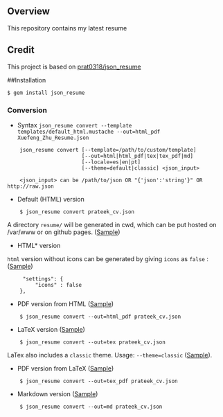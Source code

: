 ## Overview 
This repository contains my latest resume 

## Credit 
This project is based on [prat0318/json_resume](https://github.com/prat0318/json_resume)

##Installation 
	
	$ gem install json_resume

### Conversion

* Syntax
`json_resume convert --template templates/default_html.mustache --out=html_pdf Xuefeng_Zhu_Resume.json`

```
    json_resume convert [--template=/path/to/custom/template] 
                        [--out=html|html_pdf|tex|tex_pdf|md]
                        [--locale=es|en|pt]
                        [--theme=default|classic] <json_input>

    <json_input> can be /path/to/json OR "{'json':'string'}" OR http://raw.json
```

* Default (HTML) version

```
    $ json_resume convert prateek_cv.json
```

A directory `resume/` will be generated in cwd, which can be put hosted on /var/www or on github pages. ([Sample](http://prat0318.github.io/json_resume/html_version/resume_with_icons/))


* HTML\* version

`html` version without icons can be generated by giving `icons` as `false` : ([Sample](http://prat0318.github.io/json_resume/html_version/resume_without_icons/))

```
     "settings": {
         "icons" : false
    },
```

* PDF version from HTML ([Sample](http://prat0318.github.io/json_resume/html_version/resume_with_icons/resume.pdf))

```
    $ json_resume convert --out=html_pdf prateek_cv.json
```

* LaTeX version ([Sample](https://www.writelatex.com/read/ynhgbrnmtrbw))

```
    $ json_resume convert --out=tex prateek_cv.json
```

  LaTex also includes a ``classic`` theme. Usage: ``--theme=classic`` ([Sample](https://www.writelatex.com/read/xscbhfpxwkqh)).

* PDF version from LaTeX ([Sample](https://www.writelatex.com/read/ynhgbrnmtrbw))

```
    $ json_resume convert --out=tex_pdf prateek_cv.json
```

* Markdown version ([Sample](https://gist.github.com/prat0318/9c6e36fdcfd6a854f1f9))

```
    $ json_resume convert --out=md prateek_cv.json
```